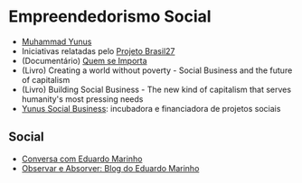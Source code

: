 # Empreendedorismo Social

- [Muhammad Yunus](https://en.wikipedia.org/wiki/Muhammad_Yunus)
- Iniciativas relatadas pelo [Projeto
  Brasil27](https://www.youtube.com/user/ProjetoBrasil27/videos)
- (Documentário) [Quem se Importa](http://www.quemseimporta.com.br/)
- (Livro) Creating a world without poverty - Social Business and the future of
  capitalism
- (Livro) Building Social Business - The new kind of capitalism that serves
  humanity's most pressing needs
- [Yunus Social Business](http://www.yunussb.com/): incubadora e financiadora de
  projetos sociais

## Social

- [Conversa com Eduardo Marinho](https://www.youtube.com/watch?v=NMn_1rQ3sms)
- [Observar e Absorver: Blog do Eduardo
   Marinho](http://observareabsorver.blogspot.com.br/)
